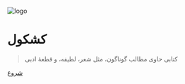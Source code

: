 <!-- _coverpage.md -->

![logo](_media/icon.svg)

# کشکول

> کتابی حاوی مطالب گوناگون، مثل شعر، لطیفه، و قطعۀ ادبی

[شروع](#Kashkul)